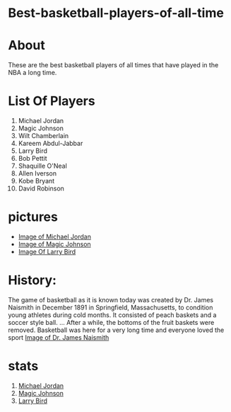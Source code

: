 # Best-basketball-players-of-all-time
# About
These are the best basketball players of all times that have played in the NBA
a long time.

# List Of Players
1. Michael Jordan
2. Magic Johnson
3. Wilt Chamberlain
4. Kareem Abdul-Jabbar
5. Larry Bird
6. Bob Pettit
7. Shaquille O'Neal
8. Allen Iverson
9. Kobe Bryant
10. David Robinson

# pictures
* [Image of Michael Jordan](https://www.forbes.com/pictures/57aa168c31358e4fd70c8410/michael-jordan-the-rise-o/#3e93050a313a)
* [Image of Magic Johnson](https://www.lakersnation.com/this-day-lakers-history-magic-johnson-comes-out-retirement-warriors/2018/01/30/)
* [Image Of Larry Bird](https://upload.wikimedia.org/wikipedia/commons/2/2f/Larry_Bird_Lipofsky.jpg)

# History:
The game of basketball as it is known today was created by Dr. James Naismith in December 1891 in Springfield, Massachusetts, to condition young athletes during cold months. It consisted of peach baskets and a soccer style ball. ... After a while, the bottoms of the fruit baskets were removed. Basketball was here for a very long time and everyone loved the sport
[Image of Dr. James Naismith](https://en.wikipedia.org/wiki/History_of_basketball#/media/File:Dr._James_Naismith.jpg)

# stats
1. [Michael Jordan ](https://stats.nba.com/player/893/career/?PerMode=Totals)
2. [Magic Johnson](https://stats.nba.com/player/77142/career/)
3. [Larry Bird](https://stats.nba.com/player/1449/career/)
